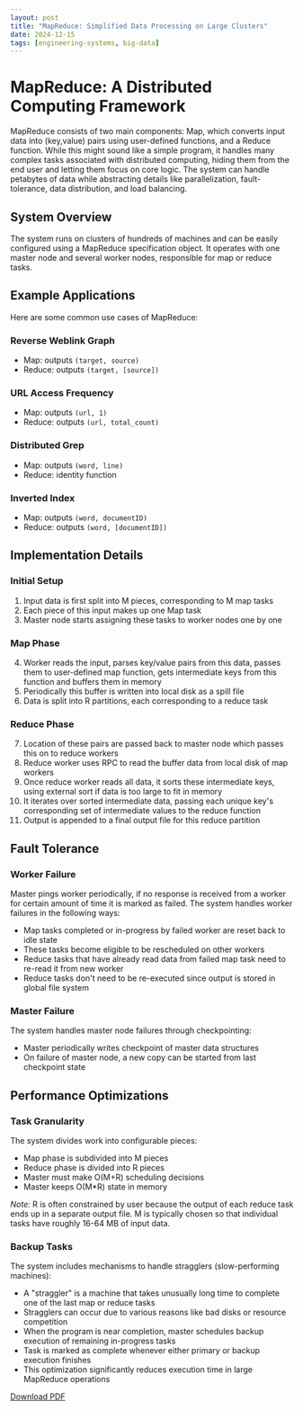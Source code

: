 ```yaml
---
layout: post
title: "MapReduce: Simplified Data Processing on Large Clusters"
date: 2024-12-15
tags: [engineering-systems, big-data]
---
```


# MapReduce: A Distributed Computing Framework

MapReduce consists of two main components: Map, which converts input data into (key,value) pairs using user-defined functions, and a Reduce function. While this might sound like a simple program, it handles many complex tasks associated with distributed computing, hiding them from the end user and letting them focus on core logic. The system can handle petabytes of data while abstracting details like parallelization, fault-tolerance, data distribution, and load balancing.

## System Overview
The system runs on clusters of hundreds of machines and can be easily configured using a MapReduce specification object. It operates with one master node and several worker nodes, responsible for map or reduce tasks.

## Example Applications
Here are some common use cases of MapReduce:

### Reverse Weblink Graph
- Map: outputs `(target, source)`
- Reduce: outputs `(target, [source])`

### URL Access Frequency
- Map: outputs `(url, 1)`
- Reduce: outputs `(url, total_count)`

### Distributed Grep
- Map: outputs `(word, line)`
- Reduce: identity function

### Inverted Index
- Map: outputs `(word, documentID)`
- Reduce: outputs `(word, [documentID])`

## Implementation Details

### Initial Setup
1. Input data is first split into M pieces, corresponding to M map tasks
2. Each piece of this input makes up one Map task
3. Master node starts assigning these tasks to worker nodes one by one

### Map Phase
4. Worker reads the input, parses key/value pairs from this data, passes them to user-defined map function, gets intermediate keys from this function and buffers them in memory
5. Periodically this buffer is written into local disk as a spill file
6. Data is split into R partitions, each corresponding to a reduce task

### Reduce Phase
7. Location of these pairs are passed back to master node which passes this on to reduce workers
8. Reduce worker uses RPC to read the buffer data from local disk of map workers
9. Once reduce worker reads all data, it sorts these intermediate keys, using external sort if data is too large to fit in memory
10. It iterates over sorted intermediate data, passing each unique key's corresponding set of intermediate values to the reduce function
11. Output is appended to a final output file for this reduce partition
  
## Fault Tolerance

### Worker Failure
Master pings worker periodically, if no response is received from a worker for certain amount of time it is marked as failed. The system handles worker failures in the following ways:
- Map tasks completed or in-progress by failed worker are reset back to idle state
- These tasks become eligible to be rescheduled on other workers
- Reduce tasks that have already read data from failed map task need to re-read it from new worker
- Reduce tasks don't need to be re-executed since output is stored in global file system

### Master Failure
The system handles master node failures through checkpointing:
- Master periodically writes checkpoint of master data structures
- On failure of master node, a new copy can be started from last checkpoint state

## Performance Optimizations

### Task Granularity
The system divides work into configurable pieces:
- Map phase is subdivided into M pieces
- Reduce phase is divided into R pieces
- Master must make O(M+R) scheduling decisions
- Master keeps O(M*R) state in memory

*Note:* R is often constrained by user because the output of each reduce task ends up in a separate output file. M is typically chosen so that individual tasks have roughly 16-64 MB of input data.

### Backup Tasks
The system includes mechanisms to handle stragglers (slow-performing machines):
- A "straggler" is a machine that takes unusually long time to complete one of the last map or reduce tasks
- Stragglers can occur due to various reasons like bad disks or resource competition
- When the program is near completion, master schedules backup execution of remaining in-progress tasks
- Task is marked as complete whenever either primary or backup execution finishes
- This optimization significantly reduces execution time in large MapReduce operations

[Download PDF](/papershelf/assets/papers/marvels/mapreduce_simplified_data_processing_on_large_clusters.pdf)